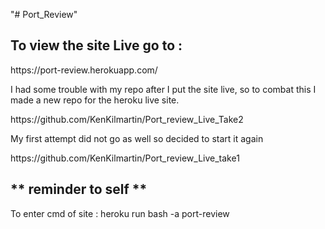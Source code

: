 "# Port_Review" 
<h2>To view the site Live go to :  </h2>
https://port-review.herokuapp.com/
<br>
<p> I had some trouble with my repo after I put the site live, so to combat this I  made a new repo for the heroku live site.</p>
https://github.com/KenKilmartin/Port_review_Live_Take2

<p>My first attempt did not go as well so decided to start it again </p>
https://github.com/KenKilmartin/Port_review_Live_take1

<h2>** reminder to self **</h2>
<p>To enter cmd of site : heroku run bash -a port-review</p>
